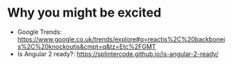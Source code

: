 # Why you might be excited

* Google Trends: https://www.google.co.uk/trends/explore#q=reactjs%2C%20backbonejs%2C%20knockoutjs&cmpt=q&tz=Etc%2FGMT
* Is Angular 2 ready?: https://splintercode.github.io/is-angular-2-ready/

